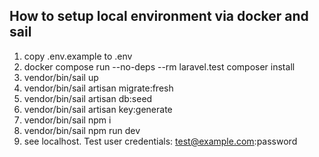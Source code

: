 ## How to setup local environment via docker and sail

1. copy .env.example to .env
2. docker compose run --no-deps --rm laravel.test composer install
3. vendor/bin/sail up
4. vendor/bin/sail artisan migrate:fresh
5. vendor/bin/sail artisan db:seed
6. vendor/bin/sail artisan key:generate
7. vendor/bin/sail npm i
8. vendor/bin/sail npm run dev
9. see localhost. Test user credentials: test@example.com:password
